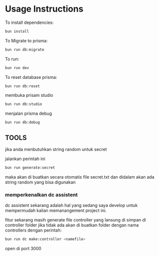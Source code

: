 # Usage Instructions

To install dependencies:

```sh
bun install
```

To Migrate to prisma:

```sh
bun run db:migrate
```

To run:

```sh
bun run dev
```

To reset database prisma:

```sh
bun run db:reset
```

membuka prisam studio

```sh
bun run db:studio
```

menjalan prisma debug

```sh
bun run db:debug
```

## TOOLS

jika anda menbutuhkan string random untuk secret

jalankan perintah ini

```sh
bun run generate:secret
```

maka akan di buatkan secara otomatis file secret.txt dan didalam akan ada string random yang bisa digunakan

### memperkenalkan dc assistent

dc assistent sekarang adalah hal yang sedang saya develop untuk mempermudah kalian memanangement project ini.

fitur sekarang masih generate file controller yang lansung di simpan di controller folder jika tidak ada akan di buatkan folder dengan nama controllers dengan perintah:

```sh
bun run dc make:controller <namefile>
```

open di port 3000

